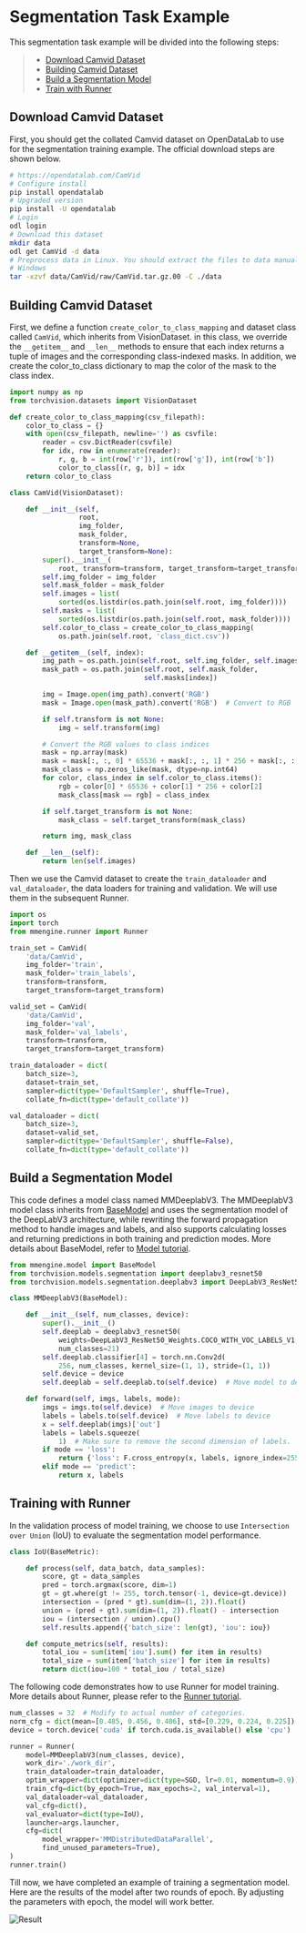 # Segmentation Task Example

This segmentation task example will be divided into the following steps:

> - [Download Camvid Dataset](#download-camvid-dataset)
> - [Building Camvid Dataset](#building-camvid-dataset)
> - [Build a Segmentation Model](#build-a-segmentation-model)
> - [Train with Runner](#training-with-runner)

## Download Camvid Dataset

First, you should get the collated Camvid dataset on OpenDataLab to use for the segmentation training example. The official download steps are shown below.

```bash
# https://opendatalab.com/CamVid
# Configure install
pip install opendatalab
# Upgraded version
pip install -U opendatalab
# Login
odl login
# Download this dataset
mkdir data
odl get CamVid -d data
# Preprocess data in Linux. You should extract the files to data manually in
# Windows
tar -xzvf data/CamVid/raw/CamVid.tar.gz.00 -C ./data
```

## Building Camvid Dataset

First, we define a function `create_color_to_class_mapping` and dataset class called `CamVid`, which inherits from VisionDataset. in this class, we override the `__getitem__` and `__len__` methods to ensure that each index returns a tuple of images and the corresponding class-indexed masks. In addition, we create the color_to_class dictionary to map the color of the mask to the class index.

```python
import numpy as np
from torchvision.datasets import VisionDataset

def create_color_to_class_mapping(csv_filepath):
    color_to_class = {}
    with open(csv_filepath, newline='') as csvfile:
        reader = csv.DictReader(csvfile)
        for idx, row in enumerate(reader):
            r, g, b = int(row['r']), int(row['g']), int(row['b'])
            color_to_class[(r, g, b)] = idx
    return color_to_class

class CamVid(VisionDataset):

    def __init__(self,
                 root,
                 img_folder,
                 mask_folder,
                 transform=None,
                 target_transform=None):
        super().__init__(
            root, transform=transform, target_transform=target_transform)
        self.img_folder = img_folder
        self.mask_folder = mask_folder
        self.images = list(
            sorted(os.listdir(os.path.join(self.root, img_folder))))
        self.masks = list(
            sorted(os.listdir(os.path.join(self.root, mask_folder))))
        self.color_to_class = create_color_to_class_mapping(
            os.path.join(self.root, 'class_dict.csv'))

    def __getitem__(self, index):
        img_path = os.path.join(self.root, self.img_folder, self.images[index])
        mask_path = os.path.join(self.root, self.mask_folder,
                                 self.masks[index])

        img = Image.open(img_path).convert('RGB')
        mask = Image.open(mask_path).convert('RGB')  # Convert to RGB

        if self.transform is not None:
            img = self.transform(img)

        # Convert the RGB values to class indices
        mask = np.array(mask)
        mask = mask[:, :, 0] * 65536 + mask[:, :, 1] * 256 + mask[:, :, 2]
        mask_class = np.zeros_like(mask, dtype=np.int64)
        for color, class_index in self.color_to_class.items():
            rgb = color[0] * 65536 + color[1] * 256 + color[2]
            mask_class[mask == rgb] = class_index

        if self.target_transform is not None:
            mask_class = self.target_transform(mask_class)

        return img, mask_class

    def __len__(self):
        return len(self.images)
```

Then we use the Camvid dataset to create the `train_dataloader` and `val_dataloader`, the data loaders for training and validation. We will use them in the subsequent Runner.

```python
import os
import torch
from mmengine.runner import Runner

train_set = CamVid(
    'data/CamVid',
    img_folder='train',
    mask_folder='train_labels',
    transform=transform,
    target_transform=target_transform)

valid_set = CamVid(
    'data/CamVid',
    img_folder='val',
    mask_folder='val_labels',
    transform=transform,
    target_transform=target_transform)

train_dataloader = dict(
    batch_size=3,
    dataset=train_set,
    sampler=dict(type='DefaultSampler', shuffle=True),
    collate_fn=dict(type='default_collate'))

val_dataloader = dict(
    batch_size=3,
    dataset=valid_set,
    sampler=dict(type='DefaultSampler', shuffle=False),
    collate_fn=dict(type='default_collate'))
```

## Build a Segmentation Model

This code defines a model class named MMDeeplabV3. The MMDeeplabV3 model class inherits from [BaseModel](mmengine.model.BaseModel) and uses the segmentation model of the DeepLabV3 architecture, while rewriting the forward propagation method to handle images and labels, and also supports calculating losses and returning predictions in both training and prediction modes.
More details about BaseModel, refer to [Model tutorial](../tutorials/model.md).

```python
from mmengine.model import BaseModel
from torchvision.models.segmentation import deeplabv3_resnet50
from torchvision.models.segmentation.deeplabv3 import DeepLabV3_ResNet50_Weights

class MMDeeplabV3(BaseModel):

    def __init__(self, num_classes, device):
        super().__init__()
        self.deeplab = deeplabv3_resnet50(
            weights=DeepLabV3_ResNet50_Weights.COCO_WITH_VOC_LABELS_V1,
            num_classes=21)
        self.deeplab.classifier[4] = torch.nn.Conv2d(
            256, num_classes, kernel_size=(1, 1), stride=(1, 1))
        self.device = device
        self.deeplab = self.deeplab.to(self.device)  # Move model to device

    def forward(self, imgs, labels, mode):
        imgs = imgs.to(self.device)  # Move images to device
        labels = labels.to(self.device)  # Move labels to device
        x = self.deeplab(imgs)['out']
        labels = labels.squeeze(
            1)  # Make sure to remove the second dimension of labels.
        if mode == 'loss':
            return {'loss': F.cross_entropy(x, labels, ignore_index=255)}
        elif mode == 'predict':
            return x, labels
```

## Training with Runner

In the validation process of model training, we choose to use `Intersection over Union` (IoU) to evaluate the segmentation model performance.

```python
class IoU(BaseMetric):

    def process(self, data_batch, data_samples):
        score, gt = data_samples
        pred = torch.argmax(score, dim=1)
        gt = gt.where(gt != 255, torch.tensor(-1, device=gt.device))
        intersection = (pred * gt).sum(dim=(1, 2)).float()
        union = (pred + gt).sum(dim=(1, 2)).float() - intersection
        iou = (intersection / union).cpu()
        self.results.append({'batch_size': len(gt), 'iou': iou})

    def compute_metrics(self, results):
        total_iou = sum(item['iou'].sum() for item in results)
        total_size = sum(item['batch_size'] for item in results)
        return dict(iou=100 * total_iou / total_size)
```

The following code demonstrates how to use Runner for model training.
More details about Runner, please refer to the [Runner tutorial](../tutorials/runner.md).

```python
num_classes = 32  # Modify to actual number of categories.
norm_cfg = dict(mean=[0.485, 0.456, 0.406], std=[0.229, 0.224, 0.225])
device = torch.device('cuda' if torch.cuda.is_available() else 'cpu')

runner = Runner(
    model=MMDeeplabV3(num_classes, device),
    work_dir='./work_dir',
    train_dataloader=train_dataloader,
    optim_wrapper=dict(optimizer=dict(type=SGD, lr=0.01, momentum=0.9)),
    train_cfg=dict(by_epoch=True, max_epochs=2, val_interval=1),
    val_dataloader=val_dataloader,
    val_cfg=dict(),
    val_evaluator=dict(type=IoU),
    launcher=args.launcher,
    cfg=dict(
        model_wrapper='MMDistributedDataParallel',
        find_unused_parameters=True),
)
runner.train()
```

Till now, we have completed an example of training a segmentation model. Here are the results of the model after two rounds of epoch. By adjusting the parameters with epoch, the model will work better.

![Result](https://raw.githubusercontent.com/W-ZN/Images/main/Blog/NLPResult.png)
